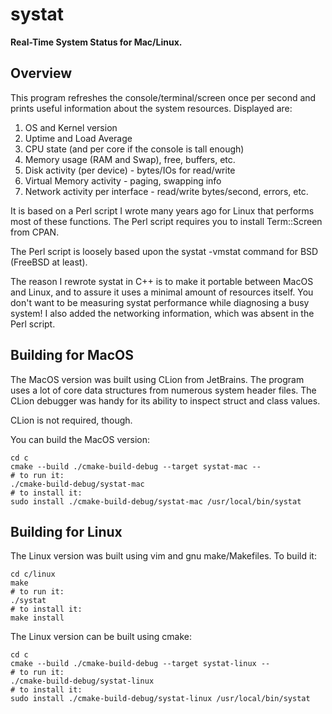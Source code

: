 # systat
__Real-Time System Status for Mac/Linux.__

## Overview
This program refreshes the console/terminal/screen once per second and prints
useful information about the system resources.  Displayed are:

1) OS and Kernel version
2) Uptime and Load Average
3) CPU state (and per core if the console is tall enough)
4) Memory usage (RAM and Swap), free, buffers, etc.
5) Disk activity (per device) - bytes/IOs for read/write
6) Virtual Memory activity - paging, swapping info
7) Network activity per interface - read/write bytes/second, errors, etc.

It is based on a Perl script I wrote many years ago for Linux that performs most
of these functions.  The Perl script requires you to install Term::Screen from
CPAN.

The Perl script is loosely based upon the systat -vmstat command for BSD
(FreeBSD at least).

The reason I rewrote systat in C++ is to make it portable between MacOS and
Linux, and to assure it uses a minimal amount of resources itself.  You don't
want to be measuring systat performance while diagnosing a busy system!  I also
added the networking information, which was absent in the Perl script.

## Building for MacOS

The MacOS version was built using CLion from JetBrains.  The program uses a lot
of core data structures from numerous system header files.  The CLion debugger
was handy for its ability to inspect struct and class values.

CLion is not required, though.

You can build the MacOS version:
```
cd c
cmake --build ./cmake-build-debug --target systat-mac --
# to run it:
./cmake-build-debug/systat-mac
# to install it:
sudo install ./cmake-build-debug/systat-mac /usr/local/bin/systat
```

## Building for Linux

The Linux version was built using vim and gnu make/Makefiles.  To build it:
```
cd c/linux
make
# to run it:
./systat
# to install it:
make install
```

The Linux version can be built using cmake:
```
cd c
cmake --build ./cmake-build-debug --target systat-linux --
# to run it:
./cmake-build-debug/systat-linux
# to install it:
sudo install ./cmake-build-debug/systat-linux /usr/local/bin/systat
```

